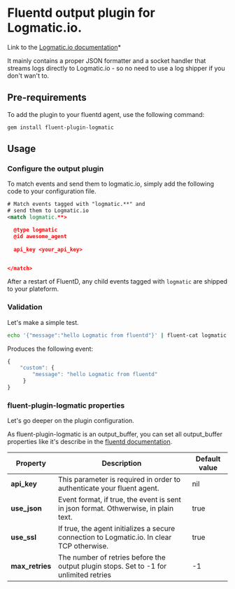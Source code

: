 # Fluentd output plugin for Logmatic.io.
Link to the [Logmatic.io documentation](http://doc.logmatic.io/docs/using-fluentd)*


It mainly contains a proper JSON formatter and a socket handler that
streams logs directly to Logmatic.io - so no need to use a log shipper
if you don't wan't to.

## Pre-requirements

To add the plugin to your fluentd agent, use the following command:

    gem install fluent-plugin-logmatic

## Usage
### Configure the output plugin

To match events and send them to logmatic.io, simply add the following code to your configuration file.

```xml
# Match events tagged with "logmatic.**" and
# send them to Logmatic.io
<match logmatic.**>

  @type logmatic
  @id awesome_agent
  
  api_key <your_api_key>


</match>

```

After a restart of FluentD, any child events tagged with `logmatic` are shipped to your plateform.

### Validation
Let's make a simple test.

```bash
echo '{"message":"hello Logmatic from fluentd"}' | fluent-cat logmatic.demo
```

Produces the following event:

```javascript
{ 
    "custom": {
        "message": "hello Logmatic from fluentd"
     }
}
```

### fluent-plugin-logmatic properties
Let's go deeper on the plugin configuration.

As fluent-plugin-logmatic is an output_buffer, you can set all output_buffer properties like it's describe in the [fluentd documentation](http://docs.fluentd.org/articles/output-plugin-overview#buffered-output-parameters "documentation").


|  Property   |  Description                                                             |  Default value |
|-------------|--------------------------------------------------------------------------|----------------|
| **api_key** | This parameter is required in order to authenticate your fluent agent.   | nil            |
| **use_json**| Event format, if true, the event is sent in json format. Othwerwise, in plain text. | true      |
| **use_ssl** | If true, the agent initializes a secure connection to Logmatic.io. In clear TCP otherwise. | true |
|**max_retries**| The number of retries before the output plugin stops. Set to -1 for unlimited retries | -1 |
